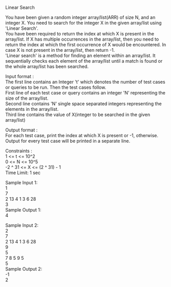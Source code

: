Linear Search



You have been given a random integer array/list(ARR) of size N, and an integer X. You need to search for the integer X in the given array/list using 'Linear Search'.        
 You have been required to return the index at which X is present in the array/list. If X has multiple occurrences in the array/list, then you need to return the index at which the first occurrence of X would be encountered. In case X is not present in the array/list, then return -1.      
'Linear search' is a method for finding an element within an array/list. It sequentially checks each element of the array/list until a match is found or the whole array/list has been searched.     

Input format :      
The first line contains an Integer 't' which denotes the number of test cases or queries to be run. Then the test cases follow.     
First line of each test case or query contains an integer 'N' representing the size of the array/list.      
Second line contains 'N' single space separated integers representing the elements in the array/list.     
Third line contains the value of X(integer to be searched in the given array/list)     

Output format :    
For each test case, print the index at which X is present or -1, otherwise.       
Output for every test case will be printed in a separate line.        

Constraints :      
1 <= t <= 10^2     
0 <= N <= 10^5      
-2 ^ 31 <= X <= (2 ^ 31) - 1     
Time Limit: 1 sec     

Sample Input 1:      
1     
7     
2 13 4 1 3 6 28       
3     
Sample Output 1:     
4        

Sample Input 2:     
2    
7       
2 13 4 1 3 6 28     
9     
5     
7 8 5 9 5          
5     
Sample Output 2:    
-1    
2    

